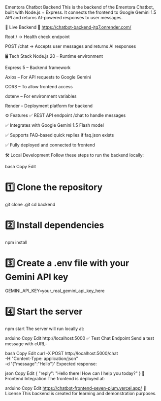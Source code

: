 Ementora Chatbot Backend
This is the backend of the Ementora Chatbot, built with Node.js + Express.
It connects the frontend to Google Gemini 1.5 API and returns AI-powered responses to user messages.

🚀 Live Backend
🔗 https://chatbot-backend-jtq7.onrender.com/

Root / → Health check endpoint

POST /chat → Accepts user messages and returns AI responses

🖥️ Tech Stack
Node.js 20 – Runtime environment

Express 5 – Backend framework

Axios – For API requests to Google Gemini

CORS – To allow frontend access

dotenv – For environment variables

Render – Deployment platform for backend

⚙️ Features
✅ REST API endpoint /chat to handle messages

✅ Integrates with Google Gemini 1.5 Flash model

✅ Supports FAQ-based quick replies if faq.json exists

✅ Fully deployed and connected to frontend

🛠️ Local Development
Follow these steps to run the backend locally:

bash
Copy
Edit
# 1️⃣ Clone the repository
git clone <your-backend-repo-link>.git
cd backend

# 2️⃣ Install dependencies
npm install

# 3️⃣ Create a .env file with your Gemini API key
GEMINI_API_KEY=your_real_gemini_api_key_here

# 4️⃣ Start the server
npm start
The server will run locally at:

arduino
Copy
Edit
http://localhost:5000
✅ Test Chat Endpoint
Send a test message with cURL:

bash
Copy
Edit
curl -X POST http://localhost:5000/chat \
-H "Content-Type: application/json" \
-d '{"message":"Hello"}'
Expected response:

json
Copy
Edit
{ "reply": "Hello there! How can I help you today?" }
📡 Frontend Integration
The frontend is deployed at:

arduino
Copy
Edit
https://chatbot-frontend-seven-plum.vercel.app/
📄 License
This backend is created for learning and demonstration purposes.
